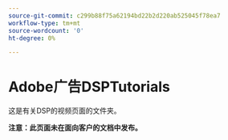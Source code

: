 ```yaml
---
source-git-commit: c299b88f75a62194bd22b2d220ab525045f78ea7
workflow-type: tm+mt
source-wordcount: '0'
ht-degree: 0%

---
```

# Adobe广告DSPTutorials

这是有关DSP的视频页面的文件夹。

**注意：此页面未在面向客户的文档中发布。**
